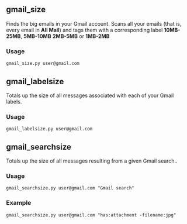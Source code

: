 gmail\_size
-----------

Finds the big emails in your Gmail account.  Scans all your emails (that is,
every email in **All Mail**) and tags them with a corresponding label
**10MB-25MB**, **5MB-10MB** **2MB-5MB** or **1MB-2MB**

### Usage ###

    gmail_size.py user@gmail.com


gmail\_labelsize
----------------

Totals up the size of all messages associated with each of your Gmail labels.

### Usage ###

    gmail_labelsize.py user@gmail.com


gmail\_searchsize
-----------------

Totals up the size of all messages resulting from a given Gmail search..

### Usage ###

    gmail_searchsize.py user@gmail.com "Gmail search"

### Example ###

    gmail_searchsize.py user@gmail.com "has:attachment -filename:jpg"
    
